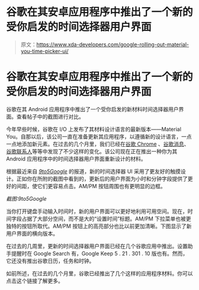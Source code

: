 # 谷歌在其安卓应用程序中推出了一个新的受你启发的时间选择器用户界面

> 原文：<https://www.xda-developers.com/google-rolling-out-material-you-time-picker-ui/>

# 谷歌在其安卓应用程序中推出了一个新的受你启发的时间选择器用户界面

谷歌在其 Android 应用程序中推出了一个受你启发的新材料时间选择器用户界面。查看帖子中的截图进行对比。

今年早些时候，谷歌在 I/O 上发布了其材料设计语言的最新版本——Material You。自那以后，该公司一直在准备更新其应用程序，以遵循新的设计语言，一点一点地添加新元素。在过去的几个月里，我们已经在[谷歌 Chrome](https://www.xda-developers.com/google-chrome-gains-full-material-you-dynamic-theme-support-but-it-requires-a-flag/) 、[谷歌消息](https://www.xda-developers.com/google-messages-material-you-theming-android-12/)、[谷歌联系人](https://www.xda-developers.com/google-contacts-material-you-theming/)等等中发现了不少这样的变化。该公司现在正在推出一种你为其 Android 应用程序中的时间选择器用户界面重新设计的材料。

根据最近来自 [*9to5Google*](https://9to5google.com/2021/08/09/new-android-material-time-picker/) 的报道，新的时间选择器 UI 采用了更友好的触摸设计。正如你在所附的截图中看到的，更新后的用户界面为小时和分钟字段提供了更好的间距，使它们更容易点击。AM/PM 按钮周围也有更明显的边框。

*截图:9to5Google*

当你打开键盘手动输入时间时，新的用户界面可以更好地利用可用空间。现在，时间字段占据了大部分空间，而不是大的“设置时间”标题。AM/PM 下拉菜单也被更独特的按钮所取代。AM/PM 按钮上的高亮部分也比以前更加清晰。下图显示了新用户界面的横向版本。

在过去的几周里，更新的时间选择器用户界面已经在几个谷歌应用中推出。设置助手提醒时在 Google Search 有，Google Keep 5 . 21 . 301 . 10 版也有。然而，它还没有推出谷歌日历，任务和时钟。

如前所述，在过去的几个月里，谷歌已经推出了几个这样的应用程序材料。你可以点击这个链接了解更多。